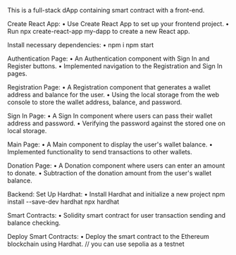This is a full-stack dApp containing smart contract with a front-end.

Create React App:
 • Use Create React App to set up your frontend project.
 • Run npx create-react-app my-dapp to create a new React app.

Install necessary dependencies:
 • npm i npm start

  Authentication Page:
 • An Authentication component with Sign In and Register buttons.
 • Implemented navigation to the Registration and Sign In pages.

  Registration Page:
 • A Registration component that generates a wallet address and balance for the user.
 • Using the local storage from the web console to store the wallet address, balance, and password.

  Sign In Page:
 • A Sign In component where users can pass their wallet address and password.
 • Verifying the password against the stored one on local storage.

  Main Page:
 • A Main component to display the user's wallet balance.
 • Implemented functionality to send transactions to other wallets.

  Donation Page:
 • A Donation component where users can enter an amount to donate.
 • Subtraction of the donation amount from the user's wallet balance.

Backend:
  Set Up Hardhat:
 • Install Hardhat and initialize a new project
npm install --save-dev hardhat
npx hardhat

  Smart Contracts:
 • Solidity smart contract for user transaction sending and balance checking.

  Deploy Smart Contracts:
 • Deploy the smart contract to the Ethereum blockchain using Hardhat. // you can use sepolia as a testnet
